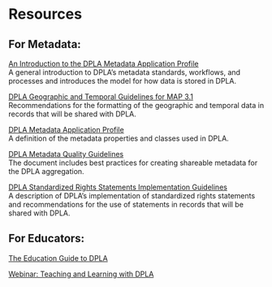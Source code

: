 # Resources

## For Metadata:

[An Introduction to the DPLA Metadata Application Profile](https://pro.dp.la/hubs/metadata-application-profile)<br>
A general introduction to DPLA’s metadata standards, workflows, and processes and introduces the model for how data is stored in DPLA.

[DPLA Geographic and Temporal Guidelines for MAP 3.1](http://bit.ly/dpla-geo-styleguide-3_1)<br>
Recommendations for the formatting of the geographic and temporal data in records that will be shared with DPLA.

[DPLA Metadata Application Profile](https://pro.dp.la/hubs/metadata-application-profile)<br>
A definition of the metadata properties and classes used in DPLA.

[DPLA Metadata Quality Guidelines](http://bit.ly/dpla-metadata-qual)<br>
The document includes best practices for creating shareable metadata for the DPLA aggregation.

[DPLA Standardized Rights Statements Implementation Guidelines](http://bit.ly/dpla-rights-guidelines)<br>
A description of DPLA’s implementation of standardized rights statements and recommendations for the use of statements in records that will be shared with DPLA.


## For Educators:

[The Education Guide to DPLA](https://dp.la/guides/the-education-guide-to-dpla)

[Webinar: Teaching and Learning with DPLA](https://dp.la/news/teaching-and-learning-with-dpla)
